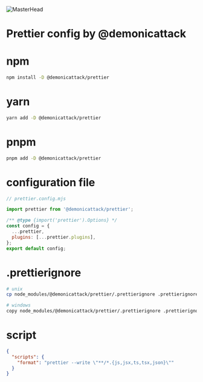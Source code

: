 ![MasterHead](https://prettier.io/icon.png)

<h1 align="start">Prettier config by @demonicattack</h1>

# npm

```sh
npm install -D @demonicattack/prettier
```

# yarn

```sh
yarn add -D @demonicattack/prettier
```

# pnpm

```sh
pnpm add -D @demonicattack/prettier
```

# configuration file

```js
// prettier.config.mjs

import prettier from '@demonicattack/prettier';

/** @type {import('prettier').Options} */
const config = {
  ...prettier,
  plugins: [...prettier.plugins],
};
export default config;
```

# .prettierignore

```bash
# unix
cp node_modules/@demonicattack/prettier/.prettierignore .prettierignore

# windows
copy node_modules/@demonicattack/prettier/.prettierignore .prettierignore
```

# script

```json
{
  "scripts": {
    "format": "prettier --write \"**/*.{js,jsx,ts,tsx,json}\""
  }
}
```
